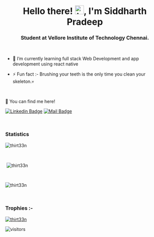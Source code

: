 <h1 align="center">Hello there! 
<img src="https://user-images.githubusercontent.com/1303154/88677602-1635ba80-d120-11ea-84d8-d263ba5fc3c0.gif" width="28px" alt="hi">, I'm Siddharth Pradeep</h1>
<h3 align="center">Student at Vellore Institute of Technology Chennai.</h3>

<br>




- 🌱 I’m currently learning full stack  Web Development and app development using react native

- ⚡ Fun fact :- Brushing your teeth is the only time you clean your skeleton.:skull:

<br>


:postbox: You can find me here!

[![Linkedin Badge](https://img.shields.io/badge/-Siddharth-0e76a8?style=flat&labelColor=0e76a8&logo=linkedin&logoColor=white)](https://www.linkedin.com/in/siddharth-pradeep-320b401b7/)
[![Mail Badge](https://img.shields.io/badge/-Siddharth-c0392b?style=flat&labelColor=c0392b&logo=gmail&logoColor=black)](mailto:siddharth.pradeepofficial@gmail.com)




<br>




<h3>Statistics</h3>
<span>
<p><img align="center"
    src="https://github-readme-stats.vercel.app/api/top-langs?username=thirt33n&show_icons=true&locale=en&layout=compact&theme=radical"
    alt="thirt33n" /></p>

<br>

<p>&nbsp;<img align="center" src="https://github-readme-stats.vercel.app/api?username=thirt33n&show_icons=true&theme=radical"
    alt="thirt33n" /></p>

<br>

<p><img align="center" src="https://github-readme-streak-stats.herokuapp.com/?user=thirt33n&theme=radical" alt="thirt33n" /></p>

<br>
<h3>Trophies :-</h3>
<p align="left"> <a href="https://github.com/ryo-ma/github-profile-trophy&theme=radical"><img
      src="https://github-profile-trophy.vercel.app/?username=thirt33n&theme=radical" alt="thirt33n" /></a> </p>
</span>

![visitors](https://visitor-badge.glitch.me/badge?page_id=thirt33n.thirt33n)
